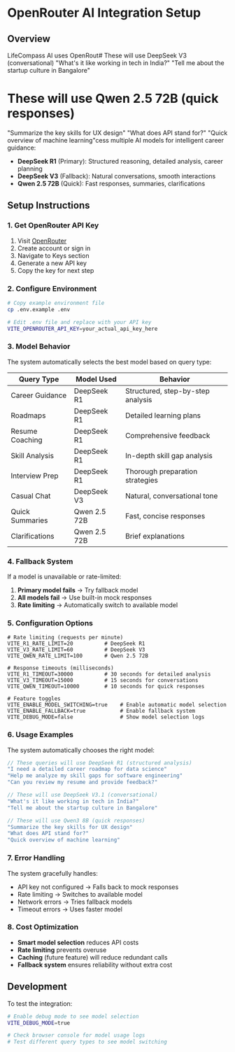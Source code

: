 # OpenRouter AI Integration Setup

## Overview
LifeCompass AI uses OpenRout# These will use DeepSeek V3 (conversational)
"What's it like working in tech in India?"
"Tell me about the startup culture in Bangalore"

# These will use Qwen 2.5 72B (quick responses)
"Summarize the key skills for UX design"
"What does API stand for?"
"Quick overview of machine learning"cess multiple AI models for intelligent career guidance:

- **DeepSeek R1** (Primary): Structured reasoning, detailed analysis, career planning
- **DeepSeek V3** (Fallback): Natural conversations, smooth interactions  
- **Qwen 2.5 72B** (Quick): Fast responses, summaries, clarifications

## Setup Instructions

### 1. Get OpenRouter API Key
1. Visit [OpenRouter](https://openrouter.ai/)
2. Create account or sign in
3. Navigate to Keys section
4. Generate a new API key
5. Copy the key for next step

### 2. Configure Environment
```bash
# Copy example environment file
cp .env.example .env

# Edit .env file and replace with your API key
VITE_OPENROUTER_API_KEY=your_actual_api_key_here
```

### 3. Model Behavior

The system automatically selects the best model based on query type:

| Query Type | Model Used | Behavior |
|------------|------------|----------|
| Career Guidance | DeepSeek R1 | Structured, step-by-step analysis |
| Roadmaps | DeepSeek R1 | Detailed learning plans |
| Resume Coaching | DeepSeek R1 | Comprehensive feedback |
| Skill Analysis | DeepSeek R1 | In-depth skill gap analysis |
| Interview Prep | DeepSeek R1 | Thorough preparation strategies |
| Casual Chat | DeepSeek V3 | Natural, conversational tone |
| Quick Summaries | Qwen 2.5 72B | Fast, concise responses |
| Clarifications | Qwen 2.5 72B | Brief explanations |

### 4. Fallback System

If a model is unavailable or rate-limited:
1. **Primary model fails** → Try fallback model
2. **All models fail** → Use built-in mock responses
3. **Rate limiting** → Automatically switch to available model

### 5. Configuration Options

```env
# Rate limiting (requests per minute)
VITE_R1_RATE_LIMIT=20          # DeepSeek R1
VITE_V3_RATE_LIMIT=60          # DeepSeek V3  
VITE_QWEN_RATE_LIMIT=100       # Qwen 2.5 72B

# Response timeouts (milliseconds)
VITE_R1_TIMEOUT=30000          # 30 seconds for detailed analysis
VITE_V3_TIMEOUT=15000          # 15 seconds for conversations
VITE_QWEN_TIMEOUT=10000        # 10 seconds for quick responses

# Feature toggles
VITE_ENABLE_MODEL_SWITCHING=true    # Enable automatic model selection
VITE_ENABLE_FALLBACK=true           # Enable fallback system
VITE_DEBUG_MODE=false               # Show model selection logs
```

### 6. Usage Examples

The system automatically chooses the right model:

```typescript
// These queries will use DeepSeek R1 (structured analysis)
"I need a detailed career roadmap for data science"
"Help me analyze my skill gaps for software engineering"
"Can you review my resume and provide feedback?"

// These will use DeepSeek V3.1 (conversational)
"What's it like working in tech in India?"
"Tell me about the startup culture in Bangalore"

// These will use Qwen3 8B (quick responses)
"Summarize the key skills for UX design"
"What does API stand for?"
"Quick overview of machine learning"
```

### 7. Error Handling

The system gracefully handles:
- API key not configured → Falls back to mock responses
- Rate limiting → Switches to available model
- Network errors → Tries fallback models
- Timeout errors → Uses faster model

### 8. Cost Optimization

- **Smart model selection** reduces API costs
- **Rate limiting** prevents overuse  
- **Caching** (future feature) will reduce redundant calls
- **Fallback system** ensures reliability without extra cost

## Development

To test the integration:

```bash
# Enable debug mode to see model selection
VITE_DEBUG_MODE=true

# Check browser console for model usage logs
# Test different query types to see model switching
```